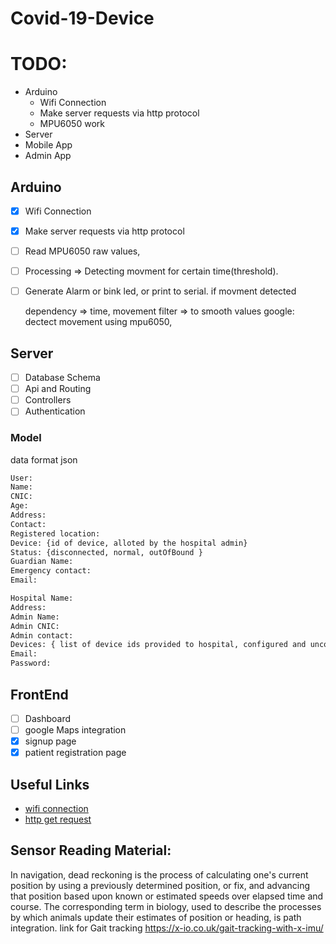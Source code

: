 # Covid-19-Device

# TODO:

- Arduino
  - Wifi Connection
  - Make server requests via http protocol
  - MPU6050 work
- Server
- Mobile App
- Admin App

## Arduino

- [x] Wifi Connection
- [x] Make server requests via http protocol
- [ ] Read MPU6050 raw values,
- [ ] Processing => Detecting movment for certain time(threshold).
- [ ] Generate Alarm or bink led, or print to serial. if movment detected

  dependency => time, movement
  filter => to smooth values
  google: dectect movement using mpu6050,

## Server

- [ ] Database Schema
- [ ] Api and Routing
- [ ] Controllers
- [ ] Authentication

### Model

data format json

```bash
User:
Name:
CNIC:
Age:
Address:
Contact:
Registered location:
Device: {id of device, alloted by the hospital admin}
Status: {disconnected, normal, outOfBound }
Guardian Name:
Emergency contact:
Email:
```

```bash
Hospital Name:
Address:
Admin Name:
Admin CNIC:
Admin contact:
Devices: { list of device ids provided to hospital, configured and unconfigured }
Email:
Password:

```

## FrontEnd

- [ ] Dashboard
- [ ] google Maps integration
- [x] signup page
- [x] patient registration page

## Useful Links

- [wifi connection](https://circuitdigest.com/microcontroller-projects/using-wifi-manager-on-nodemcu-to-scan-and-connect-wifi-networks)
- [http get request](https://techtutorialsx.com/2016/07/17/esp8266-http-get-requests/)

## Sensor Reading Material:

In navigation, dead reckoning is the process of calculating one's current position by using a previously determined position, or fix, and advancing that position based upon known or estimated speeds over elapsed time and course. The corresponding term in biology, used to describe the processes by which animals update their estimates of position or heading, is path integration.
link for Gait tracking
https://x-io.co.uk/gait-tracking-with-x-imu/
